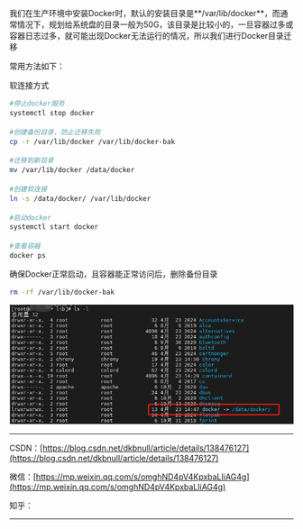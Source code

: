我们在生产环境中安装Docker时，默认的安装目录是**/var/lib/docker**，而通常情况下，规划给系统盘的目录一般为50G，该目录是比较小的，一旦容器过多或容器日志过多，就可能出现Docker无法运行的情况，所以我们进行Docker目录迁移

常用方法如下：

软连接方式

~~~sh
#停止docker服务
systemctl stop docker

#创建备份目录，防止迁移失败
cp -r /var/lib/docker /var/lib/docker-bak

#迁移到新目录
mv /var/lib/docker /data/docker

#创建软连接
ln -s /data/docker/ /var/lib/docker

#启动docker
systemctl start docker

#查看容器
docker ps
~~~

确保Docker正常启动，且容器能正常访问后，删除备份目录

~~~sh
rm -rf /var/lib/docker-bak
~~~



![image-20240423145312551](Docker%E7%9B%AE%E5%BD%95%E8%BF%81%E7%A7%BB.assets/image-20240423145312551.png)



---

CSDN：[https://blog.csdn.net/dkbnull/article/details/138476127](https://blog.csdn.net/dkbnull/article/details/138476127)

微信：[https://mp.weixin.qq.com/s/omghND4pV4KpxbaLIiAG4g](https://mp.weixin.qq.com/s/omghND4pV4KpxbaLIiAG4g)

知乎：

---

